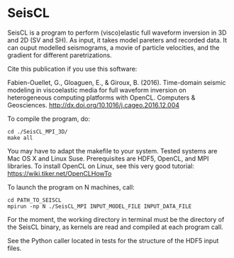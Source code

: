 # SeisCL

SeisCL is a program to perform (visco)elastic full waveform inversion in 3D and 2D (SV and SH).
As input, it takes model pareters and recorded data.
It can ouput modelled seismograms, a movie of particle velocities, and the gradient for different paretrizations.


Cite this publication if you use this software:

Fabien-Ouellet, G., Gloaguen, E., & Giroux, B. (2016). Time-domain seismic modeling in viscoelastic media for full waveform inversion on heterogeneous computing platforms with OpenCL. Computers & Geosciences. http://dx.doi.org/10.1016/j.cageo.2016.12.004


To compile the program, do:
```
cd ./SeisCL_MPI_3D/
make all
```
You may have to adapt the makefile to your system.
Tested systems are Mac OS X and Linux Suse.
Prerequisites are HDF5, OpenCL, and MPI libraries.
To install OpenCL on Linux, see this very good tutorial:
https://wiki.tiker.net/OpenCLHowTo


To launch the program on N machines, call:
```
cd PATH_TO_SEISCL
mpirun -np N ./SeisCL_MPI INPUT_MODEL_FILE INPUT_DATA_FILE
```

For the moment, the working directory in terminal must be the directory of the SeisCL binary, as kernels are read and compiled at each program call.

See the Python caller located in tests for the structure of the HDF5 input files.

